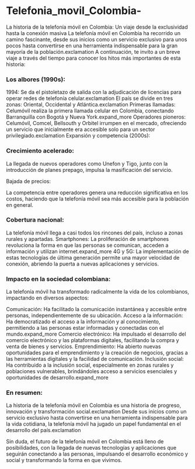 # Telefonia_movil_Colombia-

La historia de la telefonía móvil en Colombia: Un viaje desde la exclusividad hasta la conexión masiva
La telefonía móvil en Colombia ha recorrido un camino fascinante, desde sus inicios como un servicio exclusivo para unos pocos hasta convertirse en una herramienta indispensable para la gran mayoría de la población.exclamation A continuación, te invito a un breve viaje a través del tiempo para conocer los hitos más importantes de esta historia:

### Los albores (1990s):

1994: Se da el pistoletazo de salida con la adjudicación de licencias para operar redes de telefonía celular.exclamation El país se divide en tres zonas: Oriental, Occidental y Atlántica.exclamation
Primeras llamadas: 
Celumóvil realiza la primera llamada celular en Colombia, conectando Barranquilla con Bogotá y Nueva York.expand_more
Operadores pioneros: Celumóvil, Comcel, Bellsouth y Orbitel irrumpen en el mercado, ofreciendo un servicio que inicialmente era accesible solo para un sector privilegiado.exclamation
Expansión y competencia (2000s):

### Crecimiento acelerado: 

La llegada de nuevos operadores como Unefon y Tigo, junto con la introducción de planes prepago, impulsa la masificación del servicio.

Bajada de precios: 

La competencia entre operadores genera una reducción significativa en los costos, haciendo que la telefonía móvil sea más accesible para la población en general.

### Cobertura nacional: 

La telefonía móvil llega a casi todos los rincones del país, incluso a zonas rurales y apartadas.
Smartphones: La proliferación de smartphones revoluciona la forma en que las personas se comunican, acceden a información y utilizan internet.expand_more
4G y 5G: La implementación de estas tecnologías de última generación permite una mayor velocidad de conexión, abriendo la puerta a nuevas aplicaciones y servicios.


### Impacto en la sociedad colombiana:

La telefonía móvil ha transformado radicalmente la vida de los colombianos, impactando en diversos aspectos:

Comunicación: 
Ha facilitado la comunicación instantánea y accesible entre personas, independientemente de su ubicación.
Acceso a la información: Ha democratizado el acceso a la información y al conocimiento, permitiendo a las personas estar informadas y conectadas con el mundo.expand_more
Comercio electrónico: Ha impulsado el desarrollo del comercio electrónico y las plataformas digitales, facilitando la compra y venta de bienes y servicios.
Emprendimiento: Ha abierto nuevas oportunidades para el emprendimiento y la creación de negocios, gracias a las herramientas digitales y la facilidad de comunicación.
Inclusión social: Ha contribuido a la inclusión social, especialmente en zonas rurales y poblaciones vulnerables, brindándoles acceso a servicios esenciales y oportunidades de desarrollo.expand_more


### En resumen:

La historia de la telefonía móvil en Colombia es una historia de progreso, innovación y transformación social.exclamation Desde sus inicios como un servicio exclusivo hasta convertirse en una herramienta indispensable para la vida cotidiana, la telefonía móvil ha jugado un papel fundamental en el desarrollo del país.exclamation

Sin duda, el futuro de la telefonía móvil en Colombia está lleno de posibilidades, con la llegada de nuevas tecnologías y aplicaciones que seguirán conectando a las personas, impulsando el desarrollo económico y social y transformando la forma en que vivimos.